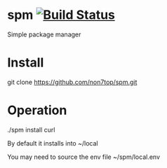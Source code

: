 # spm [![Build Status](https://travis-ci.org/non7top/spm.svg?branch=master)](https://travis-ci.org/non7top/spm)
Simple package manager

# Install
git clone https://github.com/non7top/spm.git

# Operation
 ./spm install curl
 
 By default it installs into ~/local
 
 You may need to source the env file ~/spm/local.env
